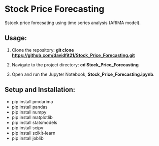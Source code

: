 # Stock Price Forecasting

Sstock price forecsating using time series analysis (ARIMA model).

## Usage:

1. Clone the repository: **git clone https://github.com/davidfit21/Stock_Price_Forecasting.git**

2. Navigate to the project directory: **cd Stock_Price_Forecasting**

3. Open and run the Jupyter Notebook, **Stock_Price_Forecasting.ipynb**.

## Setup and Installation:

- pip install pmdarima
- pip install pandas
- pip install numpy
- pip install matplotlib
- pip install statsmodels
- pip install scipy
- pip install scikit-learn
- pip install joblib


